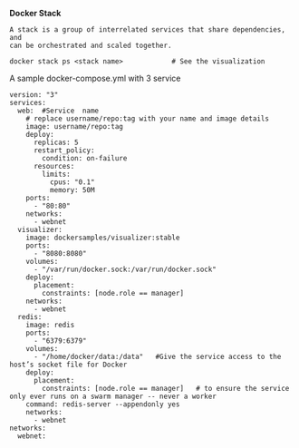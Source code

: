 **Docker Stack**

    A stack is a group of interrelated services that share dependencies, and 
    can be orchestrated and scaled together. 
    
    docker stack ps <stack name>            # See the visualization 
    
    
    
A sample docker-compose.yml with 3 service 

    version: "3"
    services:
      web:  #Service  name
        # replace username/repo:tag with your name and image details
        image: username/repo:tag
        deploy:
          replicas: 5
          restart_policy:
            condition: on-failure
          resources:
            limits:
              cpus: "0.1"
              memory: 50M
        ports:
          - "80:80"
        networks:
          - webnet
      visualizer:
        image: dockersamples/visualizer:stable
        ports:
          - "8080:8080"
        volumes:
          - "/var/run/docker.sock:/var/run/docker.sock"  
        deploy:
          placement:
            constraints: [node.role == manager]
        networks:
          - webnet
      redis:
        image: redis
        ports:
          - "6379:6379"
        volumes:
          - "/home/docker/data:/data"   #Give the service access to the host’s socket file for Docker
        deploy:
          placement:
            constraints: [node.role == manager]   # to ensure the service only ever runs on a swarm manager -- never a worker
        command: redis-server --appendonly yes
        networks:
          - webnet
    networks:
      webnet: